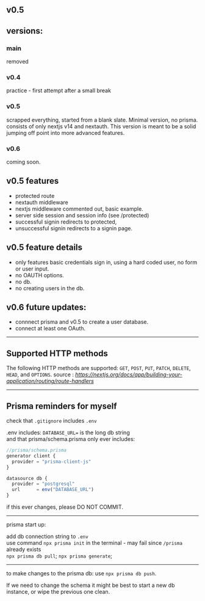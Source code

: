 ## v0.5

## versions:

### main

removed

### v0.4

practice - first attempt after a small break

### v0.5

scrapped everything, started from a blank slate. Minimal version, no prisma. consists of only nextjs v14 and nextauth. This version is meant to be a solid jumping off point into more advanced features.

### v0.6

coming soon.

## v0.5 features

- protected route
- nextauth middleware
- nextjs middleware commented out, basic example.
- server side session and session info (see /protected)
- successful signin redirects to protected,
- unsuccessful signin redirects to a signin page.

## v0.5 feature details

- only features basic credentials sign in, using a hard coded user, no form or user input.
- no OAUTH options.
- no db.
- no creating users in the db.

## v0.6 future updates:

- connnect prisma and v0.5 to create a user database.
- connect at least one OAuth.

---

## Supported HTTP methods

The following HTTP methods are supported: `GET`, `POST`, `PUT`, `PATCH`, `DELETE`, `HEAD`, and `OPTIONS`.
source : *https://nextjs.org/docs/app/building-your-application/routing/route-handlers*

---

## Prisma reminders for myself

check that `.gitignore` includes `.env`

.env includes: `DATABASE_URL=` is the long db string  
and that prisma/schema.prisma only ever includes:

```js
//prisma/schema.prisma
generator client {
  provider = "prisma-client-js"
}

datasource db {
  provider = "postgresql"
  url      = env("DATABASE_URL")
}
```

if this ever changes, please DO NOT COMMIT.

---

prisma start up:

add db connection string to `.env`  
use command `npx prisma init` in the terminal - may fail since `/prisma` already exists  
`npx prisma db pull`;
`npx prisma generate`;

---

to make changes to the prisma db: use `npx prisma db push`.

If we need to change the schema it might be best to start a new db instance, or wipe the previous one clean.
